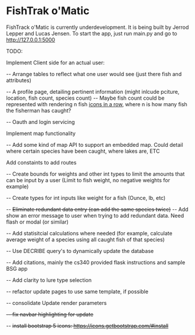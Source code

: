 # FishTrak o'Matic
FishTrack o'Matic is currently underdevelopment. It is being built by Jerrod Lepper and Lucas Jensen.
To start the app, just run main.py and go to http://127.0.0.1:5000


TODO:

Implement Client side for an actual user:

-- Arrange tables to reflect what one user would see (just there fish and attributes)

-- A profile page, detailing pertinent information (might inlcude pciture, location, fish count, species count)
-- Maybe fish count could be represented with rendering n fish [icons in a row](https://en.wikipedia.org/wiki/Victory_marking), where n is how many fish the fisherman has caught?

-- Oauth and login servicing 

Implement map functionality

-- Add some kind of map API to support an embedded map. Could detail where certain species have been caught, where lakes are, ETC

Add constaints to add routes

-- Create bounds for weights and other int types to limit the amounts that can be input by a user (Limit to fish weight, no negative weights for example)

-- Create types for int inputs like weight for a fish (Ounce, lb, etc)

-- ~~Eliminate redundant data entry (can add the same species twice)~~
-- Add show an error message to user when trying to add redundant data. Need flash or modal (or similar)

-- Add statisitcial calculations where needed (for example, calculate average weight of a species using all caught fish of that species)

-- Use DECRIBE query's to dynamically update the database 

-- Add citations, mainly the cs340 provided flask instructions and sample BSG app

-- Add clarity to lure type selection

-- refactor update pages to use same template, if possible

-- consolidate Update render parameters

~~-- fix navbar highlighting for update~~

-- ~~install bootstrap 5 icons: https://icons.getbootstrap.com/#install~~